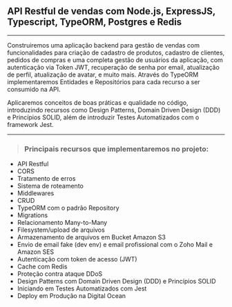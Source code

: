 ## API Restful de vendas com Node.js, ExpressJS, Typescript, TypeORM, Postgres e Redis

---

<p>
Construiremos uma aplicação backend para gestão de vendas com funcionalidades para criação de cadastro de produtos, cadastro de clientes, pedidos de compras e uma completa gestão de usuários da aplicação, com autenticação via Token JWT, recuperação de senha por email, atualização de perfil, atualização de avatar, e muito mais. Através do TypeORM implementaremos Entidades e Repositórios para cada recurso a ser consumido na API.

Aplicaremos conceitos de boas práticas e qualidade no código, introduzindo recursos como Design Patterns, Domain Driven Design (DDD) e Princípios SOLID, além de introduzir Testes Automatizados com o framework Jest.
</p>

---

> ### Principais recursos que implementaremos no projeto:

* API Restful
* CORS
* Tratamento de erros
* Sistema de roteamento
* Middlewares
* CRUD
* TypeORM com o padrão Repository
* Migrations
* Relacionamento Many-to-Many
* Filesystem/upload de arquivos
* Armazenamento de arquivos em Bucket Amazon S3
* Envio de email fake (dev env) e email profissional com o Zoho Mail e Amazon SES
* Autenticação com token de acesso (JWT)
* Cache com Redis
* Proteção contra ataque DDoS
* Design Patterns com Domain Driven Design (DDD) e Princípios SOLID
* Iniciando em Testes Automatizados com Jest
* Deploy em Produção na Digital Ocean
